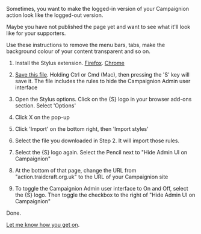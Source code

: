 Sometimes, you want to make the logged-in version of your Campaignion action look like the logged-out version.

Maybe you have not published the page yet and want to see what it'll look like for your supporters.

Use these instructions to remove the menu bars, tabs, make the background colour of your content transparent and so on.

1. Install the Stylus extension. [Firefox](https://addons.mozilla.org/en-GB/firefox/addon/styl-us/). [Chrome](https://chrome.google.com/webstore/detail/stylus/clngdbkpkpeebahjckkjfobafhncgmne)

2. [Save this file](https://raw.githubusercontent.com/Traidcraft-Exchange/Code-for-Campaigns/master/Campaignion-UI/hide-campaignion-ui/stylus-hide-campaignion-admin-ui.json). Holding Ctrl or Cmd (Mac), then pressing the 'S' key will save it. The file includes the rules to hide the Campaignion Admin user interface

3. Open the Stylus options. Click on the {S} logo in your browser add-ons section. Select 'Options'

4. Click X on the pop-up

5. Click 'Import' on the bottom right, then 'Import styles'

6. Select the file you downloaded in Step 2. It will import those rules.

7. Select the {S} logo again. Select the Pencil next to "Hide Admin UI on Campaignion"

8. At the bottom of that page, change the URL from "action.traidcraft.org.uk" to the URL of your Campaignion site

9. To toggle the Campaignion Admin user interface to On and Off, select the {S} logo. Then toggle the checkbox to the right of "Hide Admin UI on Campaignion"

Done.

[Let me know how you get on](https://twitter.com/_edjw).

